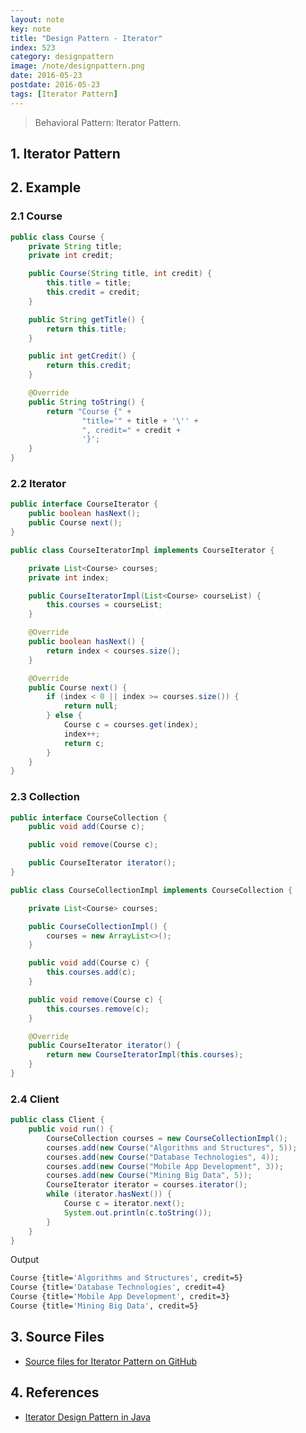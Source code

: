 ```yaml
---
layout: note
key: note
title: "Design Pattern - Iterator"
index: 523
category: designpattern
image: /note/designpattern.png
date: 2016-05-23
postdate: 2016-05-23
tags: [Iterator Pattern]
---
```


> Behavioral Pattern: Iterator Pattern.

## 1. Iterator Pattern

## 2. Example
### 2.1 Course
```java
public class Course {
    private String title;
    private int credit;

    public Course(String title, int credit) {
        this.title = title;
        this.credit = credit;
    }

    public String getTitle() {
        return this.title;
    }

    public int getCredit() {
        return this.credit;
    }

    @Override
    public String toString() {
        return "Course {" +
                "title='" + title + '\'' +
                ", credit=" + credit +
                '}';
    }
}
```
### 2.2 Iterator
```java
public interface CourseIterator {
    public boolean hasNext();
    public Course next();
}

public class CourseIteratorImpl implements CourseIterator {

    private List<Course> courses;
    private int index;

    public CourseIteratorImpl(List<Course> courseList) {
        this.courses = courseList;
    }

    @Override
    public boolean hasNext() {
        return index < courses.size();
    }

    @Override
    public Course next() {
        if (index < 0 || index >= courses.size()) {
            return null;
        } else {
            Course c = courses.get(index);
            index++;
            return c;
        }
    }
}
```
### 2.3 Collection
```java
public interface CourseCollection {
    public void add(Course c);

    public void remove(Course c);

    public CourseIterator iterator();
}

public class CourseCollectionImpl implements CourseCollection {

    private List<Course> courses;

    public CourseCollectionImpl() {
        courses = new ArrayList<>();
    }

    public void add(Course c) {
        this.courses.add(c);
    }

    public void remove(Course c) {
        this.courses.remove(c);
    }

    @Override
    public CourseIterator iterator() {
        return new CourseIteratorImpl(this.courses);
    }
}
```
### 2.4 Client
```java
public class Client {
    public void run() {
        CourseCollection courses = new CourseCollectionImpl();
        courses.add(new Course("Algorithms and Structures", 5));
        courses.add(new Course("Database Technologies", 4));
        courses.add(new Course("Mobile App Development", 3));
        courses.add(new Course("Mining Big Data", 5));
        CourseIterator iterator = courses.iterator();
        while (iterator.hasNext()) {
            Course c = iterator.next();
            System.out.println(c.toString());
        }
    }
}
```
Output
```sh
Course {title='Algorithms and Structures', credit=5}
Course {title='Database Technologies', credit=4}
Course {title='Mobile App Development', credit=3}
Course {title='Mining Big Data', credit=5}
```

## 3. Source Files
* [Source files for Iterator Pattern on GitHub](https://github.com/jojozhuang/design-patterns-java/tree/master/design-pattern-iterator)

## 4. References
* [Iterator Design Pattern in Java](https://www.journaldev.com/1716/iterator-design-pattern-java)
